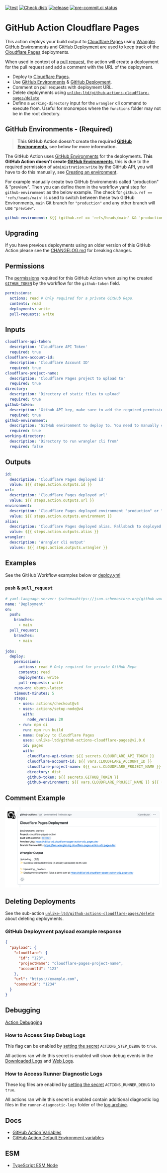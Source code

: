[![test](https://github.com/unlike-ltd/github-actions-cloudflare-pages/actions/workflows/test.yml/badge.svg)](https://github.com/unlike-ltd/github-actions-cloudflare-pages/actions/workflows/test.yml) [![Check dist/](https://github.com/unlike-ltd/github-actions-cloudflare-pages/actions/workflows/check-dist.yml/badge.svg)](https://github.com/unlike-ltd/github-actions-cloudflare-pages/actions/workflows/check-dist.yml) [![release](https://github.com/unlike-ltd/github-actions-cloudflare-pages/actions/workflows/release.yml/badge.svg)](https://github.com/unlike-ltd/github-actions-cloudflare-pages/actions/workflows/release.yml) [![pre-commit.ci status](https://results.pre-commit.ci/badge/github/unlike-ltd/github-actions-cloudflare-pages/main.svg)](https://results.pre-commit.ci/latest/github/unlike-ltd/github-actions-cloudflare-pages/main)

# GitHub Action Cloudflare Pages

This action deploys your build output to [Cloudflare Pages] using [Wrangler]. [GitHub Environments] and [GitHub Deployment] are used to keep track of the [Cloudflare Pages] deployments.

When used in context of a [pull request], the action will create a deployment for the pull request and add a comment with the URL of the deployment.

- Deploy to [Cloudflare Pages].
- Use [GitHub Environments] & [GitHub Deployment].
- Comment on pull requests with deployment URL.
- Delete deployments using [`unlike-ltd/github-actions-cloudflare-pages/delete`](./delete/README.md)
- Define a `working-directory` input for the `wrangler` cli command to execute from. Useful for monorepos where the `functions` folder may not be in the root directory.

## GitHub Environments - **(Required)**

> **This GitHub Action doesn't create the required [GitHub Environments], see below for more information.**

The GitHub Action uses [GitHub Environments] for the deployments. **This GitHub Action doesn't create [GitHub Environments]**, this is due to the required permission of `administration:write` by the GitHub API, you will have to do this manually, see [Creating an environment](https://docs.github.com/en/actions/deployment/targeting-different-environments/using-environments-for-deployment#creating-an-environment).

For example manually create two GitHub Environments called "production" & "preview". Then you can define them in the workflow yaml step for `github-environment` as the below example. The check for `github.ref == 'refs/heads/main'` is used to switch between these two GitHub Environments, `main` Git branch for `"production"` and any other branch will use `"preview"`.

```yaml
github-environemnt: ${{ (github.ref == 'refs/heads/main' && 'production') || 'preview' }}
```

## Upgrading

If you have previous deployments using an older version of this GitHub Action please see the [CHANGELOG.md](./CHANGELOG.md) for breaking changes.

## Permissions

The [permissions] required for this GitHub Action when using the created [`GITHUB_TOKEN`] by the workflow for the `github-token` field.

```yaml
permissions:
  actions: read # Only required for a private GitHub Repo.
  contents: read
  deployments: write
  pull-requests: write
```

## Inputs

```yaml
cloudflare-api-token:
  description: 'Cloudflare API Token'
  required: true
cloudflare-account-id:
  description: 'Cloudflare Account ID'
  required: true
cloudflare-project-name:
  description: 'Cloudflare Pages project to upload to'
  required: true
directory:
  description: 'Directory of static files to upload'
  required: true
github-token:
  description: 'Github API key, make sure to add the required permissions for this action.'
  required: true
github-environment:
  description: 'GitHub environment to deploy to. You need to manually create this for the github repo'
  required: true
working-directory:
  description: 'Directory to run wrangler cli from'
  required: false
```

## Outputs

```yaml
id:
  description: 'Cloudflare Pages deployed id'
  value: ${{ steps.action.outputs.id }}
url:
  description: 'Cloudflare Pages deployed url'
  value: ${{ steps.action.outputs.url }}
environment:
  description: 'Cloudflare Pages deployed environment "production" or "preview"'
  value: ${{ steps.action.outputs.environment }}
alias:
  description: 'Cloudflare Pages deployed alias. Fallsback to deployed url if deployed alias is null'
  value: ${{ steps.action.outputs.alias }}
wrangler:
  description: 'Wrangler cli output'
  values: ${{ steps.action.outputs.wrangler }}
```

## Examples

See the GitHub Workflow examples below or [deploy.yml](./.github/workflows/deploy.yml)

### `push` & `pull_request`

```yaml
# yaml-language-server: $schema=https://json.schemastore.org/github-workflow.json
name: 'Deployment'
on:
  push:
    branches:
      - main
  pull_request:
    branches:
      - main

jobs:
  deploy:
    permissions:
      actions: read # Only required for private GitHub Repo
      contents: read
      deployments: write
      pull-requests: write
    runs-on: ubuntu-latest
    timeout-minutes: 5
    steps:
      - uses: actions/checkout@v4
      - uses: actions/setup-node@v4
        with:
          node_version: 20
      - run: npm ci
        run: npm run build
      - name: Deploy to Cloudflare Pages
        uses: unlike-ltd/github-actions-cloudflare-pages@v2.0.0
        id: pages
        with:
          cloudflare-api-token: ${{ secrets.CLOUDFLARE_API_TOKEN }}
          cloudflare-account-id: ${{ vars.CLOUDFLARE_ACCOUNT_ID }}
          cloudflare-project-name: ${{ vars.CLOUDFLARE_PROJECT_NAME }}
          directory: dist
          github-token: ${{ secrets.GITHUB_TOKEN }}
          github-environment: ${{ vars.CLOUDFLARE_PROJECT_NAME }} ${{ (github.ref == 'refs/heads/main' && '(Production)') || '(Preview)' }}
```

## Comment Example

![pull request comment example](./docs/comment.png)

## Deleting Deployments

See the sub-action [`unlike-ltd/github-actions-cloudflare-pages/delete`](./delete/README.md) about deleting deployments.

### GitHub Deployment payload example response

```json
{
  "payload": {
    "cloudflare": {
      "id": "123",
      "projectName": "cloudflare-pages-project-name",
      "accountId": "123"
    },
    "url": "https://example.com",
    "commentId": "1234"
  }
}
```

## Debugging

[Action Debugging](https://github.com/actions/toolkit/blob/main/docs/action-debugging.md#step-debug-logs)

### How to Access Step Debug Logs

This flag can be enabled by [setting the secret](https://help.github.com/en/actions/automating-your-workflow-with-github-actions/creating-and-using-encrypted-secrets#creating-encrypted-secrets) `ACTIONS_STEP_DEBUG` to `true`.

All actions ran while this secret is enabled will show debug events in the [Downloaded Logs](https://help.github.com/en/actions/automating-your-workflow-with-github-actions/managing-a-workflow-run#downloading-logs) and [Web Logs](https://help.github.com/en/actions/automating-your-workflow-with-github-actions/managing-a-workflow-run#viewing-logs-to-diagnose-failures).

### How to Access Runner Diagnostic Logs

These log files are enabled by [setting the secret](https://help.github.com/en/actions/automating-your-workflow-with-github-actions/creating-and-using-encrypted-secrets#creating-encrypted-secrets) `ACTIONS_RUNNER_DEBUG` to `true`.

All actions ran while this secret is enabled contain additional diagnostic log files in the `runner-diagnostic-logs` folder of the [log archive](https://help.github.com/en/actions/automating-your-workflow-with-github-actions/managing-a-workflow-run#downloading-logs).

## Docs

- [GitHub Action Variables](https://docs.github.com/en/actions/learn-github-actions/variables)
- [GitHub Action Default Environment variables](https://docs.github.com/en/actions/learn-github-actions/variables#default-environment-variables)

## ESM

- [TypeScript ESM Node](https://www.typescriptlang.org/docs/handbook/esm-node.html)

[Cloudflare Pages]: https://pages.cloudflare.com/
[Wrangler]: https://developers.cloudflare.com/workers/wrangler/
[pull request]: https://docs.github.com/en/pull-requests
[GitHub Environments]: https://docs.github.com/en/actions/deployment/targeting-different-environments/using-environments-for-deployment
[GitHub Deployment]: https://docs.github.com/en/actions/deployment/targeting-different-environments/using-environments-for-deployment
[permissions]: https://docs.github.com/en/actions/using-workflows/workflow-syntax-for-github-actions#permissions
[`GITHUB_TOKEN`]: https://docs.github.com/en/actions/security-guides/automatic-token-authentication

